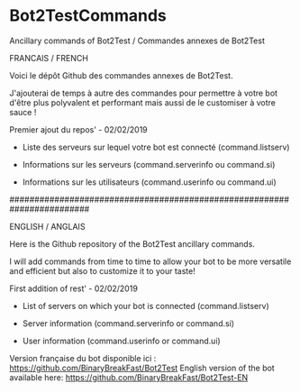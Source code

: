 # Bot2TestCommands
Ancillary commands of Bot2Test / Commandes annexes de Bot2Test

FRANCAIS / FRENCH

Voici le dépôt Github des commandes annexes de Bot2Test.

J'ajouterai de temps à autre des commandes pour permettre à votre bot d'être plus polyvalent et performant mais aussi de le customiser à votre sauce !

Premier ajout du repos' - 02/02/2019

- Liste des serveurs sur lequel votre bot est connecté (command.listserv)

- Informations sur les serveurs (command.serverinfo ou command.si)

- Informations sur les utilisateurs (command.userinfo ou command.ui)

########################################################################

ENGLISH / ANGLAIS

Here is the Github repository of the Bot2Test ancillary commands.

I will add commands from time to time to allow your bot to be more versatile and efficient but also to customize it to your taste!

First addition of rest' - 02/02/2019

- List of servers on which your bot is connected (command.listserv)

- Server information (command.serverinfo or command.si)

- User information (command.userinfo or command.ui)



Version française du bot disponible ici : https://github.com/BinaryBreakFast/Bot2Test
English version of the bot available here: https://github.com/BinaryBreakFast/Bot2Test-EN
